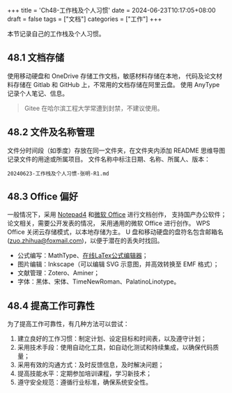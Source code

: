 +++
title = 'Ch48-工作栈及个人习惯'
date = 2024-06-23T10:17:05+08:00
draft = false
tags = ["文档"]
categories = ["工作"]
+++

本节记录自己的工作栈及个人习惯。

## 48.1 文档存储

使用移动硬盘和 OneDrive 存储工作文档，敏感材料存储在本地，
代码及论文材料存储在 Gitlab 和 GitHub 上，不常用的文档存储在阿里云盘。
使用 AnyType 记录个人笔记、信息。

> Gitee 在哈尔滨工程大学常遭到封禁，不建议使用。

## 48.2 文件及名称管理

文件分时间段（如季度）存放在同一文件夹，在文件夹内添加 README
思维导图记录文件的用途或所属项目。
文件名称中标注日期、名称、所属人、版本：

```text
20240623-工作栈及个人习惯-张明-R1.md
```

## 48.3 Office 偏好

一般情况下，采用 [Notepad4][1] 和[微软 Office][2] 进行文档创作，
支持国产办公软件；论文相关，需要公开发表的情况，
采用通用的微软 Office 进行创作。
WPS Office 关闭云存储模式，以本地存储为主。
U 盘和移动硬盘的盘符名包含邮箱名 (zuo.zhihua@foxmail.com)，以便于潜在的丢失时找回。

[1]: https://github.com/zufuliu/notepad4
[2]: https://otp.landian.vip/zh-cn/download.html

* 公式编写：MathType、[在线LaTex公式编辑器](https://www.latexlive.com/)；
* 图片编辑：Inkscape（可以编辑 SVG 示意图，并高效转换至 EMF 格式）；
* 文献管理：Zotero、Aminer；
* 字体：黑体、宋体、TimeNewRoman、PalatinoLinotype。

## 48.4 提高工作可靠性

为了提高工作可靠性，有几种方法可以尝试：

1. 建立良好的工作习惯：制定计划、设定目标和时间表，以及遵守计划；
2. 采用技术手段：使用自动化工具，如自动化测试和持续集成，以确保代码质量；
3. 采用有效的沟通方式：及时反馈信息，及时解决问题；
4. 提高技能水平：定期参加培训课程，学习新技术；
5. 遵守安全规范：遵循行业标准，确保系统安全性。
